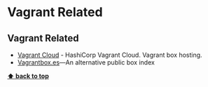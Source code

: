 # Vagrant Related

## Vagrant Related

* [Vagrant Cloud](https://app.vagrantup.com) - HashiCorp Vagrant Cloud. Vagrant box hosting.
* [Vagrantbox.es](https://www.vagrantbox.es/)—An alternative public box index

**[⬆ back to top](#table-of-contents)**
